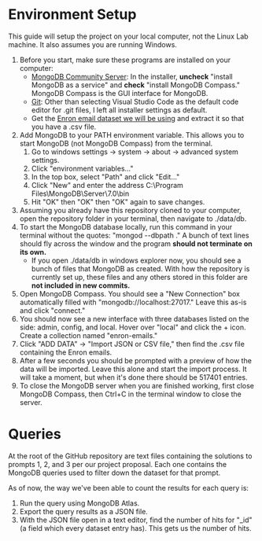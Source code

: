 # Environment Setup
This guide will setup the project on your local computer, not the Linux Lab machine. It also assumes you are running Windows.
1. Before you start, make sure these programs are installed on your computer:
    * [MongoDB Community Server](https://www.mongodb.com/try/download/community): In the installer, **uncheck** "install MongoDB as a service" and **check** "install MongoDB Compass." MongoDB Compass is the GUI interface for MongoDB.
    * [Git](https://git-scm.com/downloads): Other than selecting Visual Studio Code as the default code editor for .git files, I left all installer settings as default.
    * Get the [Enron email dataset we will be using](https://www.kaggle.com/datasets/wcukierski/enron-email-dataset) and extract it so that you have a .csv file.
2. Add MongoDB to your PATH environment variable. This allows you to start MongoDB (not MongoDB Compass) from the terminal.
    1. Go to windows settings -> system -> about -> advanced system settings. 
    2. Click "environment variables..."
    3. In the top box, select "Path" and click "Edit..."
    4. Click "New" and enter the address C:\Program Files\MongoDB\Server\7.0\bin
    5. Hit "OK" then "OK" then "OK" again to save changes.
3. Assuming you already have this repository cloned to your computer, open the repository folder in your terminal, then navigate to ./data/db.
4. To start the MongoDB database locally, run this command in your terminal without the quotes: "mongod --dbpath ." A bunch of text lines should fly across the window and the program **should not terminate on its own.**
    * If you open ./data/db in windows explorer now, you should see a bunch of files that MongoDB as created. With how the repository is currently set up, these files and any others stored in this folder are **not included in new commits.**
5. Open MongoDB Compass. You should see a "New Connection" box automatically filled with "mongodb://localhost:27017." Leave this as-is and click "connect."
6. You should now see a new interface with three databases listed on the side: admin, config, and local. Hover over "local" and click the + icon. Create a collection named "enron-emails."
7. Click "ADD DATA" -> "Import JSON or CSV file," then find the .csv file containing the Enron emails.
8. After a few seconds you should be prompted with a preview of how the data will be imported. Leave this alone and start the import process. It will take a moment, but when it's done there should be 517401 entries.
9. To close the MongoDB server when you are finished working, first close MongoDB Compass, then Ctrl+C in the terminal window to close the server.

# Queries
At the root of the GitHub repository are text files containing the solutions to prompts 1, 2, and 3 per our project proposal. Each one contains the MongoDB queries used to filter down the dataset for that prompt.

As of now, the way we've been able to count the results for each query is:
1. Run the query using MongoDB Atlas.
2. Export the query results as a JSON file.
3. With the JSON file open in a text editor, find the number of hits for "_id" (a field which every dataset entry has). This gets us the number of hits.